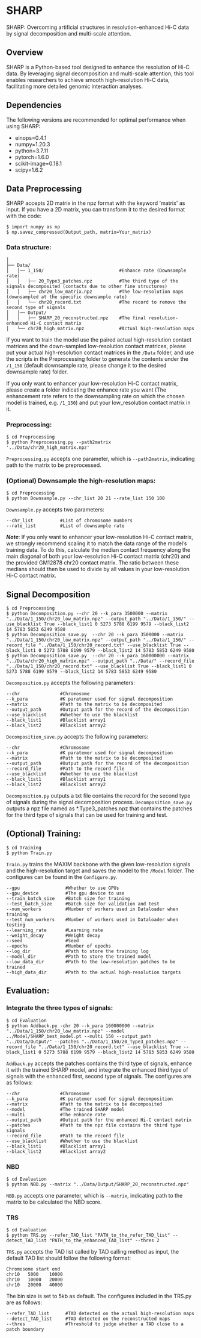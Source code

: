 # SHARP
SHARP: Overcoming artificial structures in resolution-enhanced Hi-C data by signal decomposition and multi-scale attention.



## Overview
SHARP is a Python-based tool designed to enhance the resolution of Hi-C data. By leveraging signal decomposition and multi-scale attention, this tool enables researchers to achieve smooth high-resolution Hi-C data, facilitating more detailed genomic interaction analyses.


## Dependencies
The following versions are recommended for optimal performance when using SHARP:
- einops=0.4.1
- numpy=1.20.3
- python=3.7.11
- pytorch=1.6.0
- scikit-image=0.18.1
- scipy=1.6.2


## Data Preprocessing
SHARP accepts 2D matrix in the npz format with the keyword 'matrix' as input. If you have a 2D matrix, you can transform it to the desired format with the code: 
```
$ import numpy as np
$ np.savez_compressed(Output_path, matrix=Your_matrix)
```
### Data structure:

    │
    ├── Data/
    │   │── 1_150/                            #Enhance rate (Downsample rate)
    │   │   ├── 20_Type3_patches.npz          #The third type of the signals decomposited (contacts due to other fine structures)
    │   │   ├── chr20_low_matrix.npz          #The low-resolution maps (downsampled at the specific downsample rate)
    │   │   └── chr20_record.txt              #The record to remove the second type of signals
    │   │── Output/
    │   │   ├── SHARP_20_reconstructed.npz    #The final resolution-enhanced Hi-C contact matrix
    │   └── chr20_high_matrix.npz             #Actual high-resolution maps

If you want to train the model use the paired actual high-resolution contact matrices and the down-sampled low-resolution contact matrices, please put your actual high-resolution contact matrices in the `/Data` folder, and use the scripts in the Preprocessing folder to generate the contents under the `/1_150` (default downsample rate, please change it to the desired downsample rate) folder.

If you only want to enhancer your low-resolution Hi-C contact matrix, please create a folder indicating the enhance rate you want (The enhancement rate refers to the downsampling rate on which the chosen model is trained, e.g. `/1_150`) and put your low_resolution contact matrix in it.

### Preprocessing: 
```
$ cd Preprocessing
$ python Preprocessing.py --path2matrix '../Data/chr20_high_matrix.npz' 
```
`Preprocessing.py` accepts one parameter, which is `--path2matrix`, indicating path to the matrix to be preprocessed.

### (Optional) Downsample the high-resolution maps:
```
$ cd Preprocessing
$ python Downsample.py --chr_list 20 21 --rate_list 150 100 
```
`Downsample.py` accepts two parameters:
```
--chr_list          #List of chromosome numbers
--rate_list         #List of downsample rate
```

***Note***: If you only want to enhancer your low-resolution Hi-C contact matrix, we strongly recommend scaling it to match the data range of the model’s training data. To do this, calculate the median contact frequency along the main diagonal of both your low-resolution Hi-C contact matrix (chr20) and the provided GM12878 chr20 contact matrix. The ratio between these medians should then be used to divide by all values in your low-resolution Hi-C contact matrix.



## Signal Decomposition
```
$ cd Preprocessing
$ python Decomposition.py --chr 20 --k_para 3500000 --matrix "../Data/1_150/chr20_low_matrix.npz" --output_path "../Data/1_150/" --use_blacklist True --black_list1 0 5273 5788 6199 9579 --black_list2 14 5783 5853 6249 9580
$ python Decomposition_save.py  --chr 20 --k_para 3500000 --matrix "../Data/1_150/chr20_low_matrix.npz" --output_path "../Data/1_150/" --record_file "../Data/1_150/chr20_record.txt" --use_blacklist True --black_list1 0 5273 5788 6199 9579 --black_list2 14 5783 5853 6249 9580
$ python Decomposition_save.py  --chr 20 --k_para 160000000 --matrix "../Data/chr20_high_matrix.npz" --output_path "../Data/" --record_file "../Data/1_150/chr20_record.txt" --use_blacklist True --black_list1 0 5273 5788 6199 9579 --black_list2 14 5783 5853 6249 9580
```
`Decomposition.py` accepts the following parameters:
```
--chr               #Chromosome
--k_para            #K paratemer used for signal decomposition
--matrix            #Path to the matrix to be decomposited
--output_path       #Output path for the record of the decomposition
--use_blacklist     #Whether to use the blacklist
--black_list1       #Blacklist array1
--black_list2       #Blacklist array2
```
`Decomposition_save.py` accepts the following parameters:
```
--chr               #Chromosome
--k_para            #K paratemer used for signal decomposition
--matrix            #Path to the matrix to be decomposited
--output_path       #Output path for the record of the decomposition
--record_file       #Path to the record file
--use_blacklist     #Whether to use the blacklist
--black_list1       #Blacklist array1
--black_list2       #Blacklist array2
```
`Decomposition.py` outputs a txt file contains the record for the second type of signals during the signal decomposition process.
`Decomposition_save.py` outputs a npz file named as *.Type3_patches.npz that contains the patches for the third type of signals that can be used for training and test.


## (Optional) Training:
```
$ cd Training
$ python Train.py
```
`Train.py` trains the MAXIM backbone with the given low-resolution signals and the high-resolution target and saves the model to the `/Model` folder. The configures can be found in the `Configure.py`.
```
--gpu                 #Whether to use GPUs
--gpu_device          #The gpu device to use
--train_batch_size    #Batch size for training
--test_batch_size     #Batch size for validation and test
--num_workers         #Number of workers used in Dataloader when training
--test_num_workers    #Number of workers used in Dataloader when testing
--learning_rate       #Learning rate
--weight_decay        #Weight decay
--seed                #Seed
--epochs              #Number of epochs
--log_dir             #Path to store the training log
--model_dir           #Path to store the trained model
--low_data_dir        #Path to the low-resolution patches to be trained
--high_data_dir       #Path to the actual high-resolution targets
```

## Evaluation:
### Integrate the three types of signals: 
```
$ cd Evaluation
$ python Addback.py -chr 20 --k_para 160000000 --matrix "../Data/1_150/chr20_low_matrix.npz" --model ../Model/SHARP_best_model.pt --multi 150 --output_path "../Data/Output/" --patches "../Data/1_150/20_Type3_patches.npz" --record_file "../Data/1_150/chr20_record.txt" --use_blacklist True --black_list1 0 5273 5788 6199 9579 --black_list2 14 5783 5853 6249 9580
```
`Addback.py` accepts the patches contains the third type of signals, enhance it with the trained SHARP model, and integrate the enhanced third type of signals with the enhanced first, second type of signals. The configures are as follows:
```
--chr               #Chromosome
--k_para            #K paratemer used for signal decomposition
--matrix            #Path to the matrix to be decomposited
--model             #The trained SHARP model
--multi             #The enhance rate
--output_path       #Output path for the enhanced Hi-C contact matrix
--patches           #Path to the npz file contains the third type signals
--record_file       #Path to the record file
--use_blacklist     #Whether to use the blacklist
--black_list1       #Blacklist array1
--black_list2       #Blacklist array2
```

### NBD
```
$ cd Evaluation
$ python NBD.py --matrix "../Data/Output/SHARP_20_reconstructed.npz"
```
`NBD.py` accepts one parameter, which is `--matrix`, indicating path to the matrix to be calculated the NBD score.


### TRS
```
$ cd Evaluation
$ python TRS.py --refer_TAD_list "PATH_to_the_refer_TAD_list" --detect_TAD_list "PATH_to_the_enhanced_TAD_list" --thres 2
```
`TRS.py` accepts the TAD list called by TAD calling method as input, the default TAD list should follow the following format:
```
Chromosome start end
chr10	5000	10000
chr10	10000	20000
chr10	20000	40000
```
The bin size is set to 5kb as default. The configures included in the TRS.py are as follows:
```
--refer_TAD_list      #TAD detected on the actual high-resolution maps    
--detect_TAD_list     #TAD detected on the reconstructed maps
--thres               #Threshold to judge whether a TAD close to a patch boundary
```
